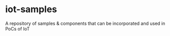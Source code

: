 # iot-samples
A repository of samples &amp; components that can be incorporated and used in PoCs of IoT
